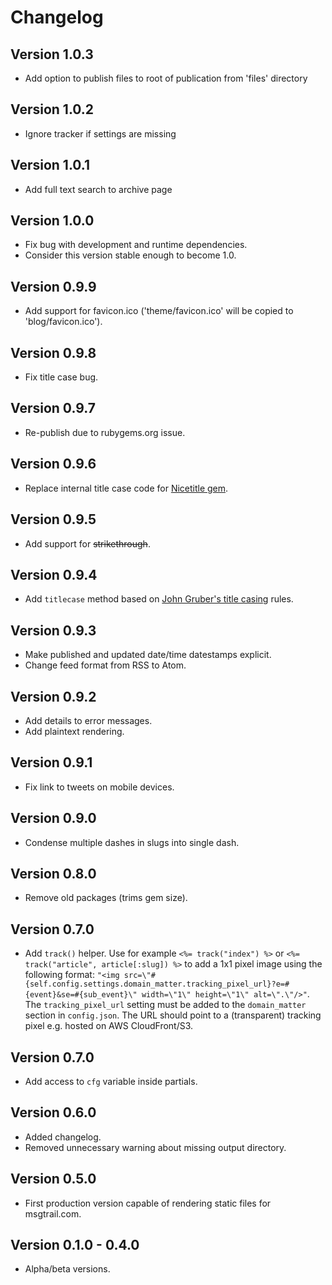 # Changelog

## Version 1.0.3

- Add option to publish files to root of publication from 'files' directory

## Version 1.0.2

- Ignore tracker if settings are missing

## Version 1.0.1

- Add full text search to archive page

## Version 1.0.0

- Fix bug with development and runtime dependencies.
- Consider this version stable enough to become 1.0.

## Version 0.9.9

- Add support for favicon.ico ('theme/favicon.ico' will be copied to 'blog/favicon.ico').

## Version 0.9.8

- Fix title case bug.

## Version 0.9.7

- Re-publish due to rubygems.org issue.

## Version 0.9.6

- Replace internal title case code for [Nicetitle gem](https://github.com/evaneykelen/nicetitle/).

## Version 0.9.5

- Add support for ~~strikethrough~~.

## Version 0.9.4

- Add `titlecase` method based on [John Gruber's title casing](https://daringfireball.net/2008/08/title_case_update) rules.

## Version 0.9.3

- Make published and updated date/time datestamps explicit.
- Change feed format from RSS to Atom.

## Version 0.9.2

- Add details to error messages.
- Add plaintext rendering.

## Version 0.9.1

- Fix link to tweets on mobile devices.

## Version 0.9.0

- Condense multiple dashes in slugs into single dash.

## Version 0.8.0

- Remove old packages (trims gem size).

## Version 0.7.0

- Add `track()` helper. Use for example `<%= track("index") %>` or `<%= track("article", article[:slug]) %>` to add a 1x1 pixel image using the following format: `"<img src=\"#{self.config.settings.domain_matter.tracking_pixel_url}?e=#{event}&se=#{sub_event}\" width=\"1\" height=\"1\" alt=\".\"/>"`. The `tracking_pixel_url` setting must be added to the `domain_matter` section in `config.json`. The URL should point to a (transparent) tracking pixel e.g. hosted on AWS CloudFront/S3.

## Version 0.7.0

- Add access to `cfg` variable inside partials.

## Version 0.6.0

- Added changelog.
- Removed unnecessary warning about missing output directory.

## Version 0.5.0

- First production version capable of rendering static files for msgtrail.com.

## Version 0.1.0 - 0.4.0

- Alpha/beta versions.
